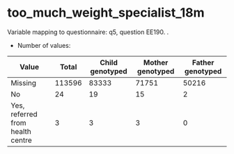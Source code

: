 # too_much_weight_specialist_18m
Variable mapping to questionnaire: q5, question EE190.
.
- Number of values:

| Value | Total | Child genotyped | Mother genotyped | Father genotyped |
| ----- | ----- | --------------- | ---------------- | ---------------- |
| Missing | 113596 | 83333 | 71751 | 50216 |
| No | 24 | 19 | 15 |2 |
| Yes, referred from health centre | 3 | 3 | 3 |0 |



